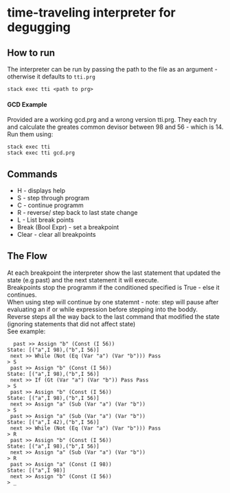 # time-traveling interpreter for degugging

## How to run 
The interpreter can be run by passing the path to the file as an argument - otherwise it defaults to `tti.prg`
```shell
stack exec tti <path to prg>
```
#### GCD Example 
Provided are a working gcd.prg and a wrong version tti.prg. They each try and calculate the greates common devisor between 98 and 56 - which is 14. Run them using:
```shell
stack exec tti
stack exec tti gcd.prg
```

## Commands

* H  - displays help 
* S  - step through program 
* C  - continue programm 
* R  - reverse/ step back to last state change
* L  - List break points
* Break (Bool Expr) - set a breakpoint 
* Clear - clear all breakpoints

## The Flow
At each breakpoint the interpreter show the last statement that updated the state (e.g past) and the next statement it will execute.  
Breakpoints stop the programm if the conditioned specified is True - else it continues.  
When using step will continue by one statemnt - note: step will pause after evaluating an if or while expression before stepping into the boddy.  
Reverse steps all the way back to the last command that modified the state (ignoring statements that did not affect state)  
See example:
```shell
  past >> Assign "b" (Const (I 56))
State: [("a",I 98),("b",I 56)]
 next >> While (Not (Eq (Var "a") (Var "b"))) Pass
> S
 past >> Assign "b" (Const (I 56))
State: [("a",I 98),("b",I 56)]
 next >> If (Gt (Var "a") (Var "b")) Pass Pass
> S
 past >> Assign "b" (Const (I 56))
State: [("a",I 98),("b",I 56)]
 next >> Assign "a" (Sub (Var "a") (Var "b"))
> S
 past >> Assign "a" (Sub (Var "a") (Var "b"))
State: [("a",I 42),("b",I 56)]
 next >> While (Not (Eq (Var "a") (Var "b"))) Pass
> R
 past >> Assign "b" (Const (I 56))
State: [("a",I 98),("b",I 56)]
 next >> Assign "a" (Sub (Var "a") (Var "b"))
> R
 past >> Assign "a" (Const (I 98))
State: [("a",I 98)]
 next >> Assign "b" (Const (I 56))
> _
```
